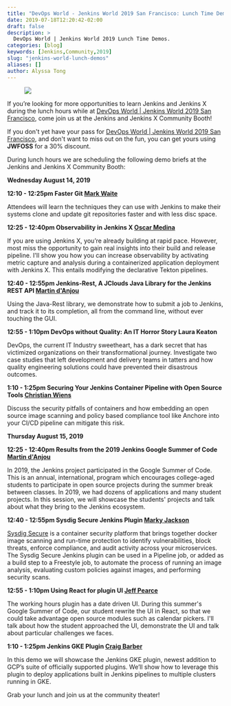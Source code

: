 ```yaml
---
title: "DevOps World - Jenkins World 2019 San Francisco: Lunch Time Demos"
date: 2019-07-18T12:20:42-02:00
draft: false
description: >
  DevOps World | Jenkins World 2019 Lunch Time Demos.
categories: [blog]
keywords: [Jenkins,Community,2019]
slug: "jenkins-world-lunch-demos"
aliases: []
author: Alyssa Tong
---
```


<figure>
<img src="/images/2019-dwjw-san-fran-rev.png"/>
</figure>

If you’re looking for more opportunities to learn Jenkins and Jenkins X during the lunch hours while at [DevOps World | Jenkins World 2019 San Francisco](https://www.cloudbees.com/devops-world/san-francisco), come join us at the Jenkins and Jenkins X Community Booth!

If you don't yet have your pass for [DevOps World | Jenkins World 2019 San Francisco](https://www.cloudbees.com/devops-world/san-francisco), and don't want to miss out on the fun, you can get yours using **JWFOSS** for a 30% discount.

During lunch hours we are scheduling the following demo briefs at the Jenkins and Jenkins X Community Booth:

**Wednesday  August 14, 2019**

**12:10 - 12:25pm Faster Git [Mark Waite](https://github.com/MarkEWaite)**

Attendees will learn the techniques they can use with Jenkins to make their systems clone and update git repositories faster and with less disc space.

**12:25 - 12:40pm	Observability in Jenkins X	[Oscar Medina](https://github.com/sharepointoscar)**

If you are using Jenkins X, you’re already building at rapid pace.  However, most miss the opportunity to gain real insights into their build and release pipeline.  I'll show you how you can increase observability by activating metric capture and analysis during a containerized application deployment with Jenkins X.  This  entails modifying the declarative Tekton pipelines.

**12:40 - 12:55pm	Jenkins-Rest, A JClouds Java Library for the Jenkins REST API	[Martin d'Anjou](https://github.com/martinda)**

Using the Java-Rest library, we demonstrate how to submit a job to Jenkins, and track it to its completion, all from the command line, without ever touching the GUI.

**12:55 - 1:10pm DevOps without Quality: An IT Horror Story	Laura Keaton**

DevOps, the current IT Industry sweetheart, has a dark secret that has victimized organizations on their transformational journey. Investigate two case studies that left development and delivery teams in tatters and how quality engineering solutions could have prevented their disastrous outcomes.

**1:10 - 1:25pm	Securing Your Jenkins Container Pipeline with Open Source Tools	[Christian Wiens](https://github.com/cwiens1211)**

Discuss the security pitfalls of containers and how embedding an open source image scanning and policy based compliance tool like Anchore into your CI/CD pipeline can mitigate this risk.

**Thursday  August 15, 2019**

**12:25 - 12:40pm	Results from the 2019 Jenkins Google Summer of Code	[Martin d'Anjou](https://github.com/martinda)**

In 2019, the Jenkins project participated in the Google Summer of Code. This is an annual, international, program which encourages college-aged students to participate in open source projects during the summer break between classes. In 2019, we had dozens of applications and many student projects. In this session, we will showcase the students' projects and talk about what they bring to the Jenkins ecosystem.

**12:40 - 12:55pm	Sysdig Secure Jenkins Plugin	[Marky Jackson](https://github.com/markyjackson-taulia)**

[Sysdig Secure](https://sysdig.com/products/secure) is a container security platform that brings together docker image scanning and run-time protection to identify vulnerabilities, block threats, enforce compliance, and audit activity across your microservices. The Sysdig Secure Jenkins plugin can be used in a Pipeline job, or added as a build step to a Freestyle job, to automate the process of running an image analysis, evaluating custom policies against images, and performing security scans.

**12:55 - 1:10pm	Using React for plugin UI	[Jeff Pearce](https://github.com/jeffpearce)**

The working hours plugin has a date driven UI. During this summer's Google Summer of Code, our student rewrite the UI in React, so that we could take advantage open source modules such as calendar pickers. I'll talk about how the student approached the UI, demonstrate the UI and talk about particular challenges we faces.

**1:10 - 1:25pm	Jenkins GKE Plugin [Craig Barber](https://github.com/craigdbarber)**

In this demo we will showcase the Jenkins GKE plugin, newest addition to GCP’s suite of officially supported plugins. We’ll show how to leverage this plugin to deploy applications built in Jenkins pipelines to multiple clusters running in GKE.

Grab your lunch and join us at the community theater!
